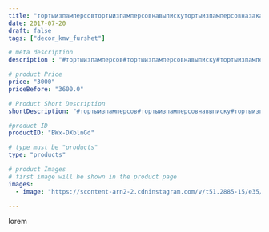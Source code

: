 ```yaml
---
title: "тортыизпамперсовтортыизпамперсовнавыпискутортыизпамперсовназаказ"
date: 2017-07-20
draft: false
tags: ["decor_kmv_furshet"]

# meta description
description : "#тортыизпамперсов#тортыизпамперсовнавыписку#тортыизпамперсовназаказ"

# product Price
price: "3000"
priceBefore: "3600.0"

# Product Short Description
shortDescription: "#тортыизпамперсов#тортыизпамперсовнавыписку#тортыизпамперсовназаказ"

#product ID
productID: "BWx-DXblnGd"

# type must be "products"
type: "products"

# product Images
# first image will be shown in the product page
images:
  - image: "https://scontent-arn2-2.cdninstagram.com/v/t51.2885-15/e35/20214135_1878976985697413_2150212897853145088_n.jpg?se=7&tp=1&_nc_ht=scontent-arn2-2.cdninstagram.com&_nc_cat=105&_nc_ohc=oKkU-Ra2wckAX9L3GNI&oh=7ccf8d5ce6ae40e34909deea96ed5a55&oe=6073431F&ig_cache_key=MTU2MzMwMzQ1NTg3NTI5NzY5Mw%3D%3D.2"

---
```

lorem
